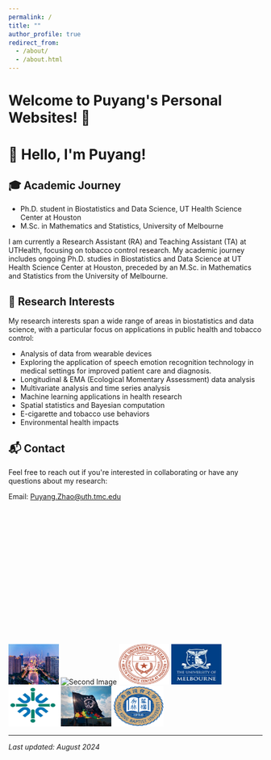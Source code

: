 ```yaml
---
permalink: /
title: ""
author_profile: true
redirect_from: 
  - /about/
  - /about.html
---
```


# Welcome to Puyang's Personal Websites! 🚀

# 👋 Hello, I'm Puyang!

## 🎓 Academic Journey
- Ph.D. student in Biostatistics and Data Science, UT Health Science Center at Houston
- M.Sc. in Mathematics and Statistics, University of Melbourne

I am currently a Research Assistant (RA) and Teaching Assistant (TA) at UTHealth, focusing on tobacco control research. My academic journey includes ongoing Ph.D. studies in Biostatistics and Data Science at UT Health Science Center at Houston, preceded by an M.Sc. in Mathematics and Statistics from the University of Melbourne.

## 🔬 Research Interests

My research interests span a wide range of areas in biostatistics and data science, with a particular focus on applications in public health and tobacco control:

- Analysis of data from wearable devices
- Exploring the application of speech emotion recognition technology in medical settings for improved patient care and diagnosis.
- Longitudinal & EMA (Ecological Momentary Assessment) data analysis
- Multivariate analysis and time series analysis
- Machine learning applications in health research
- Spatial statistics and Bayesian computation
- E-cigarette and tobacco use behaviors
- Environmental health impacts

## 📬 Contact

Feel free to reach out if you're interested in collaborating or have any questions about my research:

Email: Puyang.Zhao@uth.tmc.edu

<div id="globe-container" style="width: 270px; height: 270px; overflow: hidden; position: relative;">
  <script type="text/javascript" id="clstr_globe" src="//clustrmaps.com/globe.js?d=clIdEPFSxTObYL5YCT6KPfejmqi13_-8ETks5Uwv8eQ"></script>
</div>

<img src="images/tianjin.jpg" alt="First Image" style="height:80px; width:100px;">
<img src="images/uth.png" alt="Second Image" style="height:80px; width:130px;">
<img src="images/uth2.jpg" alt="Seventh Image" style="height:80px; width:100px;">
<img src="images/melb.jpg" alt="Third Image" style="height:80px; width:100px;">
<img src="images/uic.jpg" alt="Fourth Image" style="height:80px; width:100px;">
<img src="images/stat.jpg" alt="Fifth Image" style="height:80px; width:100px;">
<img src="images/hkbu.png" alt="Sixth Image" style="height:80px; width:100px;">

---

*Last updated: August 2024*
